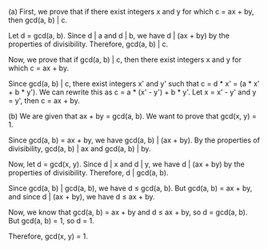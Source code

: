  (a) First, we prove that if there exist integers x and y for which c = ax + by, then gcd(a, b) | c.

Let d = gcd(a, b). Since d | a and d | b, we have d | (ax + by) by the properties of divisibility. Therefore, gcd(a, b) | c.

Now, we prove that if gcd(a, b) | c, then there exist integers x and y for which c = ax + by.

Since gcd(a, b) | c, there exist integers x' and y' such that c = d * x' = (a * x' + b * y'). We can rewrite this as c = a * (x' - y') + b * y'. Let x = x' - y' and y = y', then c = ax + by.

(b) We are given that ax + by = gcd(a, b). We want to prove that gcd(x, y) = 1.

Since gcd(a, b) = ax + by, we have gcd(a, b) | (ax + by). By the properties of divisibility, gcd(a, b) | ax and gcd(a, b) | by. 

Now, let d = gcd(x, y). Since d | x and d | y, we have d | (ax + by) by the properties of divisibility. Therefore, d | gcd(a, b).

Since gcd(a, b) | gcd(a, b), we have d ≤ gcd(a, b). But gcd(a, b) = ax + by, and since d | (ax + by), we have d ≤ ax + by. 

Now, we know that gcd(a, b) = ax + by and d ≤ ax + by, so d = gcd(a, b). But gcd(a, b) = 1, so d = 1.

Therefore, gcd(x, y) = 1.
